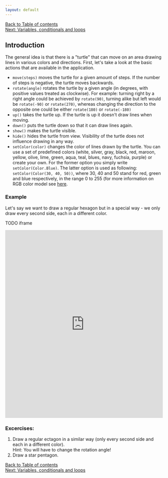 ```yaml
---
layout: default
---
```


[Back to Table of contents](/en)  
[Next: Variables, conditionals and loops](/en/2_language_basics)  

## Introduction

The general idea is that there is a "turtle" that can move on an area drawing lines in various colors and directions. First, let's take a look at the basic actions that are available in the application.

* `move(steps)` moves the turtle for a given amount of steps. If the number of steps is negative, the turtle moves backwards.
* `rotate(angle)` rotates the turtle by a given angle (in degrees, with positive values treated as clockwise). For example: turning right by a right angle could be achieved by `rotate(90)`, turning alike but left would be `rotate(-90)` or `rotate(270)`, whereas changing the direction to the opposite one could be either `rotate(180)` or `rotate(-180)`
* `up()` takes the turtle up. If the turtle is up it doesn't draw lines when moving.
* `down()` puts the turtle down so that it can draw lines again.
* `show()` makes the turtle visible.
* `hide()` hides the turtle from view. Visibility of the turtle does not influence drawing in any way.
* `setColor(color)` changes the color of lines drawn by the turtle. You can use a set of predefined colors (white, silver, gray, black, red, maroon, yellow, olive, lime, green, aqua, teal, blues, navy, fuchsia, purple) or create your own. For the former option you simply write `setColor(Color.Blue)`. The latter option is used as following: `setColor(Color(30, 40, 50))`, where 30, 40 and 50 stand for red, green and blue respectively, in the range 0 to 255 (for more information on RGB color model see [here](https://en.wikipedia.org/wiki/RGB_color_model).

### Example

Let's say we want to draw a regular hexagon but in a special way - we only draw every second side, each in a different color.

TODO iframe

<iframe height="600" frameborder="0" style="width: 100%; overflow: hidden;" src="https://embed.scalafiddle.io/embed?sfid=okXrWZp/8"></iframe>

### Excercises:

1. Draw a regular ectagon in a similar way (only every second side and each in a different color).  
    Hint: You will have to change the rotation angle!
2. Draw a star pentagon.

[Back to Table of contents](/en)  
[Next: Variables, conditionals and loops](/en/2_language_basics)